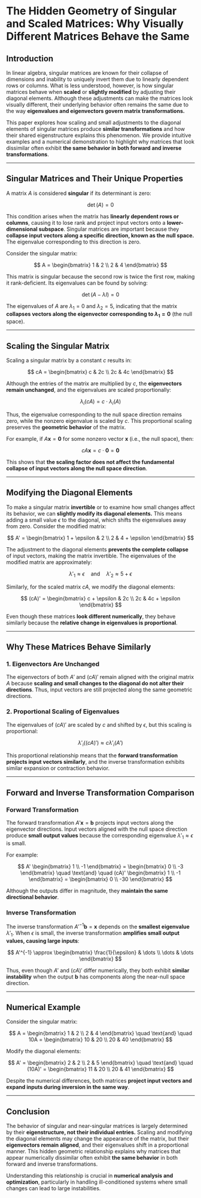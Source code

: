 
# The Hidden Geometry of Singular and Scaled Matrices: Why Visually Different Matrices Behave the Same

## Introduction
In linear algebra, singular matrices are known for their collapse of dimensions and inability to uniquely invert them due to linearly dependent rows or columns. What is less understood, however, is how singular matrices behave when **scaled** or **slightly modified** by adjusting their diagonal elements. Although these adjustments can make the matrices look visually different, their underlying behavior often remains the same due to the way **eigenvalues and eigenvectors govern matrix transformations.**

This paper explores how scaling and small adjustments to the diagonal elements of singular matrices produce **similar transformations** and how their shared eigenstructure explains this phenomenon. We provide intuitive examples and a numerical demonstration to highlight why matrices that look dissimilar often exhibit **the same behavior in both forward and inverse transformations**.

---

## Singular Matrices and Their Unique Properties
A matrix $A$ is considered **singular** if its determinant is zero:

$$
\det(A) = 0
$$

This condition arises when the matrix has **linearly dependent rows or columns**, causing it to lose rank and project input vectors onto a **lower-dimensional subspace**. Singular matrices are important because they **collapse input vectors along a specific direction, known as the null space.** The eigenvalue corresponding to this direction is zero.

Consider the singular matrix:

$$
A = \begin{bmatrix}
1 & 2 \\
2 & 4
\end{bmatrix}
$$

This matrix is singular because the second row is twice the first row, making it rank-deficient. Its eigenvalues can be found by solving:

$$
\det(A - \lambda I) = 0
$$

The eigenvalues of $A$ are $\lambda_1 = 0$ and $\lambda_2 = 5$, indicating that the matrix **collapses vectors along the eigenvector corresponding to $\lambda_1 = 0$** (the null space).

---

## Scaling the Singular Matrix
Scaling a singular matrix by a constant $c$ results in:

$$
cA = \begin{bmatrix}
c & 2c \\
2c & 4c
\end{bmatrix}
$$

Although the entries of the matrix are multiplied by $c$, the **eigenvectors remain unchanged**, and the eigenvalues are scaled proportionally:

$$
\lambda_i(cA) = c \cdot \lambda_i(A)
$$

Thus, the eigenvalue corresponding to the null space direction remains zero, while the nonzero eigenvalue is scaled by $c$. This proportional scaling preserves the **geometric behavior** of the matrix.

For example, if $A \mathbf{x} = \mathbf{0}$ for some nonzero vector $\mathbf{x}$ (i.e., the null space), then:

$$
cA \mathbf{x} = c \cdot \mathbf{0} = \mathbf{0}
$$

This shows that **the scaling factor does not affect the fundamental collapse of input vectors along the null space direction**.

---

## Modifying the Diagonal Elements
To make a singular matrix **invertible** or to examine how small changes affect its behavior, we can **slightly modify its diagonal elements.** This means adding a small value $\epsilon$ to the diagonal, which shifts the eigenvalues away from zero. Consider the modified matrix:

$$
A' = \begin{bmatrix}
1 + \epsilon & 2 \\
2 & 4 + \epsilon
\end{bmatrix}
$$

The adjustment to the diagonal elements **prevents the complete collapse** of input vectors, making the matrix invertible. The eigenvalues of the modified matrix are approximately:

$$
\lambda'_1 \approx \epsilon \quad \text{and} \quad \lambda'_2 \approx 5 + \epsilon
$$

Similarly, for the scaled matrix $cA$, we modify the diagonal elements:

$$
(cA)' = \begin{bmatrix}
c + \epsilon & 2c \\
2c & 4c + \epsilon
\end{bmatrix}
$$

Even though these matrices **look different numerically**, they behave similarly because the **relative change in eigenvalues is proportional**.

---

## Why These Matrices Behave Similarly

### 1. **Eigenvectors Are Unchanged**
The eigenvectors of both $A'$ and $(cA)'$ remain aligned with the original matrix $A$ because **scaling and small changes to the diagonal do not alter their directions**. Thus, input vectors are still projected along the same geometric directions.

### 2. **Proportional Scaling of Eigenvalues**
The eigenvalues of $(cA)'$ are scaled by $c$ and shifted by $\epsilon$, but this scaling is proportional:

$$
\lambda'_i((cA)') \approx c \lambda'_i(A')
$$

This proportional relationship means that the **forward transformation projects input vectors similarly**, and the inverse transformation exhibits similar expansion or contraction behavior.

---

## Forward and Inverse Transformation Comparison

### **Forward Transformation**
The forward transformation $A' \mathbf{x} = \mathbf{b}$ projects input vectors along the eigenvector directions. Input vectors aligned with the null space direction produce **small output values** because the corresponding eigenvalue $\lambda'_1 \approx \epsilon$ is small.

For example:

$$
A' \begin{bmatrix} 1 \\ -1 \end{bmatrix} = \begin{bmatrix} 0 \\ -3 \end{bmatrix}
\quad \text{and} \quad (cA)' \begin{bmatrix} 1 \\ -1 \end{bmatrix} = \begin{bmatrix} 0 \\ -30 \end{bmatrix}
$$

Although the outputs differ in magnitude, they **maintain the same directional behavior**.

### **Inverse Transformation**
The inverse transformation $A'^{-1} \mathbf{b} = \mathbf{x}$ depends on the **smallest eigenvalue** $\lambda'_1$. When $\epsilon$ is small, the inverse transformation **amplifies small output values, causing large inputs**:

$$
A'^{-1} \approx \begin{bmatrix}
\frac{1}{\epsilon} & \dots \\
\dots & \dots
\end{bmatrix}
$$

Thus, even though $A'$ and $(cA)'$ differ numerically, they both exhibit **similar instability** when the output $\mathbf{b}$ has components along the near-null space direction.

---

## Numerical Example
Consider the singular matrix:

$$
A = \begin{bmatrix}
1 & 2 \\
2 & 4
\end{bmatrix}
\quad \text{and} \quad 10A = \begin{bmatrix}
10 & 20 \\
20 & 40
\end{bmatrix}
$$

Modify the diagonal elements:

$$
A' = \begin{bmatrix}
2 & 2 \\
2 & 5
\end{bmatrix}
\quad \text{and} \quad (10A)' = \begin{bmatrix}
11 & 20 \\
20 & 41
\end{bmatrix}
$$

Despite the numerical differences, both matrices **project input vectors and expand inputs during inversion in the same way**.

---

## Conclusion
The behavior of singular and near-singular matrices is largely determined by their **eigenstructure, not their individual entries.** Scaling and modifying the diagonal elements may change the appearance of the matrix, but their **eigenvectors remain aligned**, and their eigenvalues shift in a proportional manner. This hidden geometric relationship explains why matrices that appear numerically dissimilar often exhibit **the same behavior** in both forward and inverse transformations.

Understanding this relationship is crucial in **numerical analysis and optimization**, particularly in handling ill-conditioned systems where small changes can lead to large instabilities.
